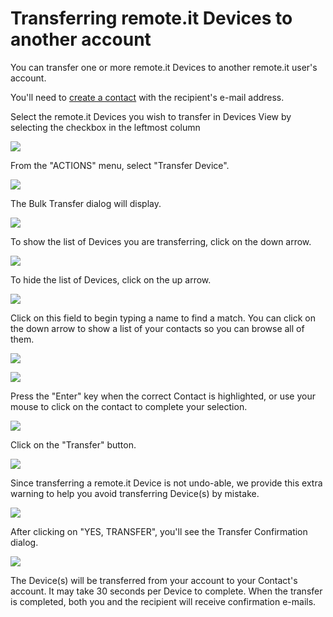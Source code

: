 # Transferring remote.it Devices to another account

You can transfer one or more remote.it Devices to another remote.it user's account.

You'll need to [create a contact](managing-contacts/create-a-contact.md) with the recipient's e-mail address.

Select the remote.it Devices you wish to transfer in Devices View by selecting the checkbox in the leftmost column

![](../.gitbook/assets/image%20%28258%29.png)

From the "ACTIONS" menu, select "Transfer Device".

![](../.gitbook/assets/image%20%28272%29.png)

The Bulk Transfer dialog will display.  

![](../.gitbook/assets/image%20%2820%29.png)

To show the list of Devices you are transferring, click on the down arrow.

![](../.gitbook/assets/image%20%28247%29.png)

To hide the list of Devices, click on the up arrow.

![](../.gitbook/assets/image%20%28331%29.png)

Click on this field to begin typing a name to find a match.  You can click on the down arrow to show a list of your contacts so you can browse all of them.

![](../.gitbook/assets/image%20%28197%29.png)

![](../.gitbook/assets/image%20%28116%29.png)

Press the "Enter" key when the correct Contact is highlighted, or use your mouse to click on the contact to complete your selection.

![](../.gitbook/assets/image%20%28399%29.png)

Click on the "Transfer" button.

![](../.gitbook/assets/image%20%28357%29.png)

Since transferring a remote.it Device is not undo-able, we provide this extra warning to help you avoid transferring Device\(s\) by mistake.

![](../.gitbook/assets/image%20%28140%29.png)

After clicking on "YES, TRANSFER", you'll see the Transfer Confirmation dialog.

![](../.gitbook/assets/image%20%28292%29.png)

The Device\(s\) will be transferred from your account to your Contact's account.  It may take 30 seconds per Device to complete.  When the transfer is completed, both you and the recipient will receive confirmation e-mails.

